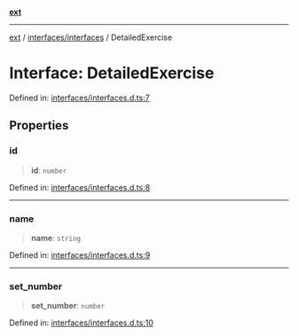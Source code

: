 [**ext**](../../../README.md)

***

[ext](../../../README.md) / [interfaces/interfaces](../README.md) / DetailedExercise

# Interface: DetailedExercise

Defined in: [interfaces/interfaces.d.ts:7](https://github.com/Dion-Krasniqi/workout-tracker/blob/d35cdad79815d530f1000c93f7ff12a99e28154b/Ext/interfaces/interfaces.d.ts#L7)

## Properties

### id

> **id**: `number`

Defined in: [interfaces/interfaces.d.ts:8](https://github.com/Dion-Krasniqi/workout-tracker/blob/d35cdad79815d530f1000c93f7ff12a99e28154b/Ext/interfaces/interfaces.d.ts#L8)

***

### name

> **name**: `string`

Defined in: [interfaces/interfaces.d.ts:9](https://github.com/Dion-Krasniqi/workout-tracker/blob/d35cdad79815d530f1000c93f7ff12a99e28154b/Ext/interfaces/interfaces.d.ts#L9)

***

### set\_number

> **set\_number**: `number`

Defined in: [interfaces/interfaces.d.ts:10](https://github.com/Dion-Krasniqi/workout-tracker/blob/d35cdad79815d530f1000c93f7ff12a99e28154b/Ext/interfaces/interfaces.d.ts#L10)
